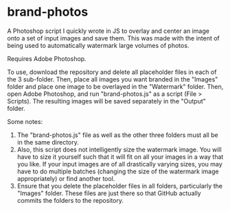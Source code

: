 # brand-photos
A Photoshop script I quickly wrote in JS to overlay and center an image onto a set of input images and save them. This was made with the intent of being used to automatically watermark large volumes of photos.

Requires Adobe Photoshop.

To use, download the repository and delete all placeholder files in each of the 3 sub-folder. Then, place all images you want branded in the "Images" folder and place one image to be overlayed in the "Watermark" folder. Then, open Adobe Photoshop, and run "brand-photos.js" as a script (File > Scripts). The resulting images will be saved separately in the "Output" folder.

Some notes:

1. The "brand-photos.js" file as well as the other three folders must all be in the same directory.
2. Also, this script does not intelligently size the watermark image. You will have to size it yourself such that it will fit on all your images in a way that you like. If your input images are of all drastically varying sizes, you may have to do multiple batches (changing the size of the watermark image appropriately) or find another tool.
3. Ensure that you delete the placeholder files in all folders, particularly the "Images" folder. These files are just there so that GitHub actually commits the folders to the repository.
